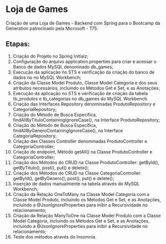 # Loja de Games
Criação de uma Loja de Games - Backend com Spring para o Bootcamp da Generation patrocinado pela Microsoft - T75.

## Etapas:
1. Criação do Projeto no Spring Initialz;
2. Configuração do arquivo application.properties para criar e acessar o Banco de dados MySQL denominado db_games;
3. Execução da aplicação no STS e verificação da criação do banco de dados no no MySQL Workbench;
4. Criação da Classe Model Produto, Classe Model Categoria e dos seus atributos necessários, incluindo os Métodos Get e Set, e as Anotações;
5. Execução da aplicação no STS e verificação de criação da tabela tb_produtos e tb_categorias no db_games do MySQL Workbench.
6. Criação das Interfaces Repository denominadas ProdutoRepository e CategoriaRepository;
7. Criação do Método de Busca Específica, findAllByTituloContainingIgnoreCase(), na Interface ProdutoRepository;
8. Criação do Método de Busca Específica, findAllByGeneroContainingIgnoreCase(), na Interface CategoriaRepository;
9. Criação das Classes Controller denominadas ProdutoController e CategoriaController;
10. Criação do endpoint, Método getAll() na Classe ProdutoController e CategoriaController;
11. Criação dos Métodos do CRUD na Classe ProdutoController: getById(), getByTitulo(), post(), put() e delete();
12. Criação dos Métodos do CRUD na Classe CategoriaController: getById(), getByGenero(), post(), put() e delete();
13. Inserção de dados manualmente na tabela através do MySQL Workbench;
14. Criação da Relação OneToMany na Classe Model Categoria com a Classe Model Produto, incluindo os Métodos Get e Set, e as Anotações, incluindo a @JsonIgnoreProperties para inibir a Recursividade no relacionamento;
15. Criação da Relação ManyToOne na Classe Model Produto com a Classe Model Categoria, incluindo os Métodos Get e Set, e as Anotações, incluindo a @JsonIgnoreProperties para inibir a Recursividade no relacionamento;
16. Teste dos métodos através do Insomnia.

